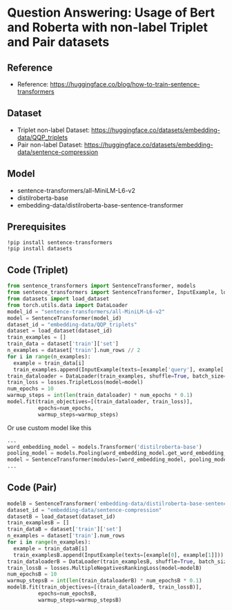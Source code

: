 # Question Answering: Usage of Bert and Roberta with non-label Triplet and Pair datasets
## Reference
- Reference: https://huggingface.co/blog/how-to-train-sentence-transformers
## Dataset
- Triplet non-label Dataset: https://huggingface.co/datasets/embedding-data/QQP_triplets
- Pair non-label Dataset: https://huggingface.co/datasets/embedding-data/sentence-compression
## Model
- sentence-transformers/all-MiniLM-L6-v2
- distilroberta-base
- embedding-data/distilroberta-base-sentence-transformer
## Prerequisites
```
!pip install sentence-transformers
!pip install datasets
```
## Code (Triplet)
```python
from sentence_transformers import SentenceTransformer, models
from sentence_transformers import SentenceTransformer, InputExample, losses
from datasets import load_dataset
from torch.utils.data import DataLoader
model_id = "sentence-transformers/all-MiniLM-L6-v2"
model = SentenceTransformer(model_id)
dataset_id = "embedding-data/QQP_triplets"
dataset = load_dataset(dataset_id)
train_examples = []
train_data = dataset['train']['set']
n_examples = dataset['train'].num_rows // 2
for i in range(n_examples):
  example = train_data[i]
  train_examples.append(InputExample(texts=[example['query'], example['pos'][0], example['neg'][0]]))
train_dataloader = DataLoader(train_examples, shuffle=True, batch_size=16)
train_loss = losses.TripletLoss(model=model)
num_epochs = 10
warmup_steps = int(len(train_dataloader) * num_epochs * 0.1)
model.fit(train_objectives=[(train_dataloader, train_loss)],
          epochs=num_epochs,
          warmup_steps=warmup_steps)
```

Or use custom model like this
```python
...
word_embedding_model = models.Transformer('distilroberta-base')
pooling_model = models.Pooling(word_embedding_model.get_word_embedding_dimension())
model = SentenceTransformer(modules=[word_embedding_model, pooling_model])
...
```
## Code (Pair)
```python
modelB = SentenceTransformer('embedding-data/distilroberta-base-sentence-transformer')
dataset_id = "embedding-data/sentence-compression"
datasetB = load_dataset(dataset_id)
train_examplesB = []
train_dataB = dataset['train']['set']
n_examples = dataset['train'].num_rows
for i in range(n_examples):
  example = train_dataB[i]
  train_examplesB.append(InputExample(texts=[example[0], example[1]]))
train_dataloaderB = DataLoader(train_examplesB, shuffle=True, batch_size=64)
train_lossB = losses.MultipleNegativesRankingLoss(model=modelB)
num_epochsB = 10
warmup_stepsB = int(len(train_dataloaderB) * num_epochsB * 0.1)
modelB.fit(train_objectives=[(train_dataloaderB, train_lossB)],
          epochs=num_epochsB,
          warmup_steps=warmup_stepsB)
```
